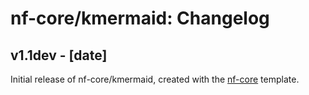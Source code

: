 # nf-core/kmermaid: Changelog

## v1.1dev - [date]
Initial release of nf-core/kmermaid, created with the [nf-core](http://nf-co.re/) template.
